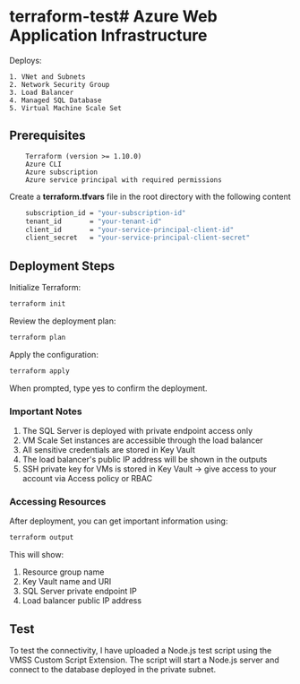# terraform-test# Azure Web Application Infrastructure

Deploys:
>
    1. VNet and Subnets
    2. Network Security Group
    3. Load Balancer
    4. Managed SQL Database
    5. Virtual Machine Scale Set

## Prerequisites

```
    Terraform (version >= 1.10.0)
    Azure CLI
    Azure subscription
    Azure service principal with required permissions
```

Create a **terraform.tfvars** file in the root directory with the following content

```bash
    subscription_id = "your-subscription-id"
    tenant_id       = "your-tenant-id"
    client_id       = "your-service-principal-client-id"
    client_secret   = "your-service-principal-client-secret"
```

## Deployment Steps

Initialize Terraform:

```bash
terraform init
```

Review the deployment plan:

```bash
terraform plan
```

Apply the configuration:

```bash
terraform apply
```

When prompted, type yes to confirm the deployment.

### Important Notes

1. The SQL Server is deployed with private endpoint access only
2. VM Scale Set instances are accessible through the load balancer
3. All sensitive credentials are stored in Key Vault
4. The load balancer's public IP address will be shown in the outputs
5. SSH private key for VMs is stored in Key Vault -> give access to your account via Access policy or RBAC

### Accessing Resources
After deployment, you can get important information using:

```bash
terraform output
```

This will show:

1. Resource group name
2. Key Vault name and URI
3. SQL Server private endpoint IP
4. Load balancer public IP address


## Test

To test the connectivity, I have uploaded a Node.js test script using the VMSS Custom Script Extension. The script will start a Node.js server and connect to the database deployed in the private subnet.
